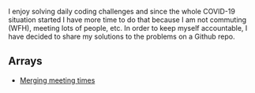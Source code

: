 I enjoy solving daily coding challenges and since the whole COVID-19 situation started I have more time to do that because I am not commuting (WFH), meeting lots of people, etc.
In order to keep myself accountable, I have decided to share my solutions to the problems on a Github repo.


## Arrays
* [Merging meeting times](./merging-meeting-times.py)